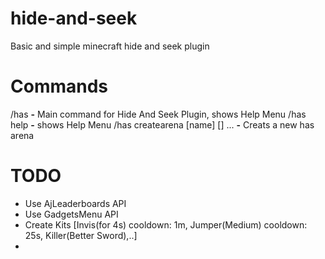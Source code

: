 # hide-and-seek
Basic and simple minecraft hide and seek plugin

# Commands
 /has **-** Main command for Hide And Seek Plugin, shows Help Menu
 /has help **-** shows Help Menu
 /has createarena [name] [<world>] ... **-** Creats a new has arena


# TODO
- Use AjLeaderboards API
- Use GadgetsMenu API
- Create Kits [Invis(for 4s) cooldown: 1m, Jumper(Medium) cooldown: 25s, Killer(Better Sword),..]
- 
